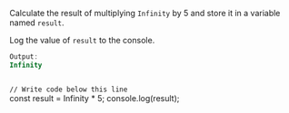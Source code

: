 Calculate the result of multiplying `Infinity`
by 5
and
store it in a variable named `result`.

Log the value of `result` to
the console.

```js
Output:
Infinity
```
<codeblock language="javascript" type="exercise" testMode="fixedInput">
<code>
// Write code below this line
</code>
<solution>
const result = Infinity * 5;
console.log(result);
</solution>
</codeblock>

